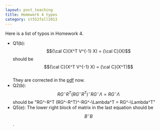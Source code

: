 ```yaml
---
layout: post_teaching
title: Homework 4 typos
category: st552fall2013
---
```


Here is a list of typos in Homework 4.  
* Q1(b): $${\cal C}(X^T V^{-1} X) = {\cal C}(X)$$ should be $${\cal C}(X^T V^{-1} X) = {\cal C}(X^T)$$  
They are corrected in the [pdf](../../../ST552-2013-HW4.pdf) now.
* Q2(b): $$RG^-R^T (RG^-R^T)^-RG^-\Lambda = RG^-\Lambda$$ should be "RG^-R^T (RG^-R^T)^-RG^-\Lambda^T = RG^-\Lambda^T"
* Q5(e): The lower right block of matrix in the last equation should be $$B^-B$$.